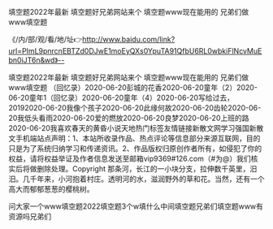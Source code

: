 填空题2022年最新
填空题好兄弟网站来个
填空题www现在能用的
兄弟们做www填空题


《/内/部/观/看/地/址👉http://www.baidu.com/link?url=PImL9pnrcnEBTZd0DJwE1moEyQXs0YpuTA91QfbU6RL0wbkiFlNcvMuEbn0iJT6n&wd》--

填空题2022年最新
填空题好兄弟网站来个
填空题www现在能用的
兄弟们做www填空题
（回忆录）2020-06-20彭城的花香2020-06-20童年（2）2020-06-20童年1（回忆录）2020-06-20童年（4）2020-06-20写给过去，20192020-06-20我像个孩子2020-06-20此缘何故2020-06-20齿轮2020-06-20我低头看雨2020-06-20爱的燃放2020-06-20良梦2020-06-20上班的路2020-06-20我喜欢春天的黄昏小说天地热门标签友情链接新散文网学习强国新散文手机端站点声明：1、本站所收录作品、热点评论等信息部分来源互联网，目的只是为了系统归纳学习和传递资讯。2、作品版权归原创作者所有，如侵犯了你的权益，请将权益举证及作者信息发送至邮箱vip9369#126.com（#为@）我们核实后将做删除处理。Copyright
那条河，长江的一小块分支，拉伸数千英里，汨汨。几千年来，小河抱着村庄。透明河的水，滋润野外的草和花。当然，还有一个高大而郁郁葱葱的樱桃树。





问大家一个www填空题2022填空题3个w填什么中间填空题兄弟们填空题www有资源吗兄弟们
